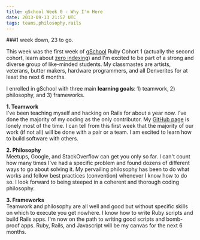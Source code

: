 ```yaml
---
title: gSchool Week 0 - Why I'm Here
date: 2013-09-13 21:57 UTC
tags: teams,philosophy,rails
---
```


###1 week down, 23 to go.  

This week was the first week of [gSchool]("http://gschool.it") Ruby Cohort 1 (actually the second cohort, learn about [zero indexing]("http://www.ruby-doc.org/core-2.0.0/Array.html")) and I'm excited to be part of a strong and diverse group of like-minded students.  My classmastes are artists, veterans, butter makers, hardware programmers, and all Denverites for at least the next 6 months.

I enrolled in gSchool with three main **learning goals**: 1) teamwork, 2) philosophy, and 3) frameworks.


**1. Teamwork**  
I've been teaching myself and hacking on Rails for about a year now.  I've done the majority of my coding as the only contributor.  My [GitHub page]("http://github.com/srt32") is lonely most of the time.  I can tell from this first week that the majority of our work (if not all) will be done with a pair or a team.  I am excited to learn how to build software with others.


**2. Philosophy**  
Meetups, Google, and StackOverflow can get you only so far.  I can't count how many times I've had a specific problem and found dozens of different ways to go about solving it.  My pervailing philosophy has been to do what works and follow best practices (convention) whenever I know how to do so.  I look forward to being steeped in a coherent and thorough coding philosophy. 


**3. Frameworks**  
Teamwork and philosophy are all well and good but without specific skills on which to execute you get nowhere. I know how to write Ruby scripts and build Rails apps.  I'm now on the path to writing good scripts and bomb-proof apps.
 Ruby, Rails, and Javascript will be my canvas for the next 6 months.  